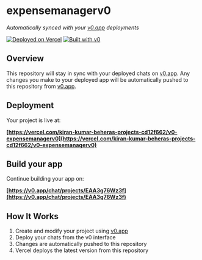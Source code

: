 # expensemanagerv0

*Automatically synced with your [v0.app](https://v0.app) deployments*

[![Deployed on Vercel](https://img.shields.io/badge/Deployed%20on-Vercel-black?style=for-the-badge&logo=vercel)](https://vercel.com/kiran-kumar-beheras-projects-cd12f662/v0-expensemanagerv0)
[![Built with v0](https://img.shields.io/badge/Built%20with-v0.app-black?style=for-the-badge)](https://v0.app/chat/projects/EAA3g76Wz3f)

## Overview

This repository will stay in sync with your deployed chats on [v0.app](https://v0.app).
Any changes you make to your deployed app will be automatically pushed to this repository from [v0.app](https://v0.app).

## Deployment

Your project is live at:

**[https://vercel.com/kiran-kumar-beheras-projects-cd12f662/v0-expensemanagerv0](https://vercel.com/kiran-kumar-beheras-projects-cd12f662/v0-expensemanagerv0)**

## Build your app

Continue building your app on:

**[https://v0.app/chat/projects/EAA3g76Wz3f](https://v0.app/chat/projects/EAA3g76Wz3f)**

## How It Works

1. Create and modify your project using [v0.app](https://v0.app)
2. Deploy your chats from the v0 interface
3. Changes are automatically pushed to this repository
4. Vercel deploys the latest version from this repository